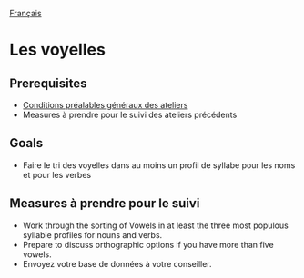 <a href="../fr/ws/VOWELS.md">Français</a>

# <a>Les voyelles</a>

## Prerequisites

- [Conditions préalables généraux des ateliers](../WORKSHOPS.md#Prerequisites)
- Measures à prendre pour le suivi des ateliers précédents

## Goals

- Faire le tri des voyelles dans au moins un profil de syllabe pour les noms et pour les verbes

## Measures à prendre pour le suivi

- Work through the sorting of Vowels in at least the three most populous syllable profiles for nouns and verbs.
- Prepare to discuss orthographic options if you have more than five vowels.
- Envoyez votre base de données à votre conseiller.
